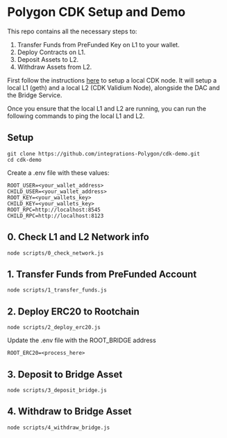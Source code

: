 # Polygon CDK Setup and Demo

This repo contains all the necessary steps to:
1. Transfer Funds from PreFunded Key on L1 to your wallet.
2. Deploy Contracts on L1.
3. Deposit Assets to L2.
4. Withdraw Assets from L2.

First follow the instructions [here](https://wiki.polygon.technology/docs/cdk/validium/quickstart/) to setup a local CDK node. It will setup a local L1 (geth) and a local L2 (CDK Validium Node), alongside the DAC and the Bridge Service.

Once you ensure that the local L1 and L2 are running, you can run the following commands to ping the local L1 and L2.

## Setup
```
git clone https://github.com/integrations-Polygon/cdk-demo.git
cd cdk-demo
```

Create a .env file with these values:
```
ROOT_USER=<your_wallet_address>
CHILD_USER=<your_wallet_address>
ROOT_KEY=<your_wallets_key>
CHILD_KEY=<your_wallets_key>
ROOT_RPC=http://localhost:8545
CHILD_RPC=http://localhost:8123
```

## 0. Check L1 and L2 Network info
```
node scripts/0_check_network.js
```
## 1. Transfer Funds from PreFunded Account
```
node scripts/1_transfer_funds.js
```

## 2. Deploy ERC20 to Rootchain
```
node scripts/2_deploy_erc20.js 
```

Update the .env file with the ROOT_BRIDGE address
```
ROOT_ERC20=<process_here>
```

## 3. Deposit to Bridge Asset
```
node scripts/3_deposit_bridge.js
```
## 4. Withdraw to Bridge Asset
```
node scripts/4_withdraw_bridge.js
```